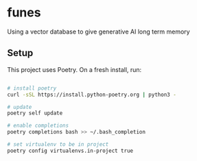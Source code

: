 # funes
Using a vector database to give generative AI long term memory

## Setup

This project uses Poetry. On a fresh install, run:

```sh

# install poetry
curl -sSL https://install.python-poetry.org | python3 -

# update
poetry self update

# enable completions
poetry completions bash >> ~/.bash_completion

# set virtualenv to be in project
poetry config virtualenvs.in-project true

```